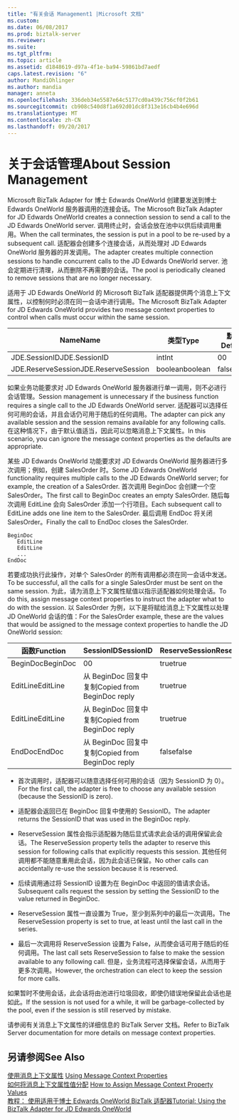 ```yaml
---
title: "有关会话 Management1 |Microsoft 文档"
ms.custom: 
ms.date: 06/08/2017
ms.prod: biztalk-server
ms.reviewer: 
ms.suite: 
ms.tgt_pltfrm: 
ms.topic: article
ms.assetid: d1848619-d97a-4f1e-ba94-59861bd7aedf
caps.latest.revision: "6"
author: MandiOhlinger
ms.author: mandia
manager: anneta
ms.openlocfilehash: 336deb34e5587e64c5177cd0a439c756cf0f2b61
ms.sourcegitcommit: cb908c540d8f1a692d01dc8f313e16cb4b4e696d
ms.translationtype: MT
ms.contentlocale: zh-CN
ms.lasthandoff: 09/20/2017
---
```

# <a name="about-session-management"></a><span data-ttu-id="804ed-102">关于会话管理</span><span class="sxs-lookup"><span data-stu-id="804ed-102">About Session Management</span></span>
<span data-ttu-id="804ed-103">Microsoft BizTalk Adapter for 博士 Edwards OneWorld 创建要发送到博士 Edwards OneWorld 服务器调用的连接会话。</span><span class="sxs-lookup"><span data-stu-id="804ed-103">The Microsoft BizTalk Adapter for JD Edwards OneWorld creates a connection session to send a call to the JD Edwards OneWorld server.</span></span> <span data-ttu-id="804ed-104">调用终止时，会话会放在池中以供后续调用重用。</span><span class="sxs-lookup"><span data-stu-id="804ed-104">When the call terminates, the session is put in a pool to be re-used by a subsequent call.</span></span> <span data-ttu-id="804ed-105">适配器会创建多个连接会话，从而处理对 JD Edwards OneWorld 服务器的并发调用。</span><span class="sxs-lookup"><span data-stu-id="804ed-105">The adapter creates multiple connection sessions to handle concurrent calls to the JD Edwards OneWorld server.</span></span> <span data-ttu-id="804ed-106">池会定期进行清理，从而删除不再需要的会话。</span><span class="sxs-lookup"><span data-stu-id="804ed-106">The pool is periodically cleaned to remove sessions that are no longer necessary.</span></span>  
  
 <span data-ttu-id="804ed-107">适用于 JD Edwards OneWorld 的 Microsoft BizTalk 适配器提供两个消息上下文属性，以控制何时必须在同一会话中进行调用。</span><span class="sxs-lookup"><span data-stu-id="804ed-107">The Microsoft BizTalk Adapter for JD Edwards OneWorld provides two message context properties to control when calls must occur within the same session.</span></span>  
  
|<span data-ttu-id="804ed-108">Name</span><span class="sxs-lookup"><span data-stu-id="804ed-108">Name</span></span>|<span data-ttu-id="804ed-109">类型</span><span class="sxs-lookup"><span data-stu-id="804ed-109">Type</span></span>|<span data-ttu-id="804ed-110">默认</span><span class="sxs-lookup"><span data-stu-id="804ed-110">Default</span></span>|  
|----------|----------|-------------|  
|<span data-ttu-id="804ed-111">JDE.SessionID</span><span class="sxs-lookup"><span data-stu-id="804ed-111">JDE.SessionID</span></span>|<span data-ttu-id="804ed-112">int</span><span class="sxs-lookup"><span data-stu-id="804ed-112">Int</span></span>|<span data-ttu-id="804ed-113">0</span><span class="sxs-lookup"><span data-stu-id="804ed-113">0</span></span>|  
|<span data-ttu-id="804ed-114">JDE.ReserveSession</span><span class="sxs-lookup"><span data-stu-id="804ed-114">JDE.ReserveSession</span></span>|<span data-ttu-id="804ed-115">boolean</span><span class="sxs-lookup"><span data-stu-id="804ed-115">boolean</span></span>|<span data-ttu-id="804ed-116">false</span><span class="sxs-lookup"><span data-stu-id="804ed-116">false</span></span>|  
  
 <span data-ttu-id="804ed-117">如果业务功能要求对 JD Edwards OneWorld 服务器进行单一调用，则不必进行会话管理。</span><span class="sxs-lookup"><span data-stu-id="804ed-117">Session management is unnecessary if the business function requires a single call to the JD Edwards OneWorld server.</span></span> <span data-ttu-id="804ed-118">适配器可以选择任何可用的会话，并且会话仍可用于随后的任何调用。</span><span class="sxs-lookup"><span data-stu-id="804ed-118">The adapter can pick any available session and the session remains available for any following calls.</span></span> <span data-ttu-id="804ed-119">在这种情况下，由于默认值适当，因此可以忽略消息上下文属性。</span><span class="sxs-lookup"><span data-stu-id="804ed-119">In this scenario, you can ignore the message context properties as the defaults are appropriate.</span></span>  
  
 <span data-ttu-id="804ed-120">某些 JD Edwards OneWorld 功能要求对 JD Edwards OneWorld 服务器进行多次调用；例如，创建 SalesOrder 时。</span><span class="sxs-lookup"><span data-stu-id="804ed-120">Some JD Edwards OneWorld functionality requires multiple calls to the JD Edwards OneWorld server; for example, the creation of a SalesOrder.</span></span> <span data-ttu-id="804ed-121">首次调用 BeginDoc 会创建一个空 SalesOrder。</span><span class="sxs-lookup"><span data-stu-id="804ed-121">The first call to BeginDoc creates an empty SalesOrder.</span></span> <span data-ttu-id="804ed-122">随后每次调用 EditLine 会向 SalesOrder 添加一个行项目。</span><span class="sxs-lookup"><span data-stu-id="804ed-122">Each subsequent call to EditLine adds one line item to the SalesOrder.</span></span> <span data-ttu-id="804ed-123">最后调用 EndDoc 将关闭 SalesOrder。</span><span class="sxs-lookup"><span data-stu-id="804ed-123">Finally the call to EndDoc closes the SalesOrder.</span></span>  
  
```  
BeginDoc  
   EditLine  
   EditLine  
   ...  
EndDoc  
```  
  
 <span data-ttu-id="804ed-124">若要成功执行此操作，对单个 SalesOrder 的所有调用都必须在同一会话中发送。</span><span class="sxs-lookup"><span data-stu-id="804ed-124">To be successful, all the calls for a single SalesOrder must be sent on the same session.</span></span> <span data-ttu-id="804ed-125">为此，请为消息上下文属性赋值以指示适配器如何处理会话。</span><span class="sxs-lookup"><span data-stu-id="804ed-125">To do this, assign message context properties to instruct the adapter what to do with the session.</span></span> <span data-ttu-id="804ed-126">以 SalesOrder 为例，以下是将赋给消息上下文属性以处理 JD OneWorld 会话的值：</span><span class="sxs-lookup"><span data-stu-id="804ed-126">For the SalesOrder example, these are the values that would be assigned to the message context properties to handle the JD OneWorld session:</span></span>  
  
|<span data-ttu-id="804ed-127">函数</span><span class="sxs-lookup"><span data-stu-id="804ed-127">Function</span></span>|<span data-ttu-id="804ed-128">SessionID</span><span class="sxs-lookup"><span data-stu-id="804ed-128">SessionID</span></span>|<span data-ttu-id="804ed-129">ReserveSession</span><span class="sxs-lookup"><span data-stu-id="804ed-129">ReserveSession</span></span>|  
|--------------|---------------|--------------------|  
|<span data-ttu-id="804ed-130">BeginDoc</span><span class="sxs-lookup"><span data-stu-id="804ed-130">BeginDoc</span></span>|<span data-ttu-id="804ed-131">0</span><span class="sxs-lookup"><span data-stu-id="804ed-131">0</span></span>|<span data-ttu-id="804ed-132">true</span><span class="sxs-lookup"><span data-stu-id="804ed-132">true</span></span>|  
|<span data-ttu-id="804ed-133">EditLine</span><span class="sxs-lookup"><span data-stu-id="804ed-133">EditLine</span></span>|<span data-ttu-id="804ed-134">从 BeginDoc 回复中复制</span><span class="sxs-lookup"><span data-stu-id="804ed-134">Copied from BeginDoc reply</span></span>|<span data-ttu-id="804ed-135">true</span><span class="sxs-lookup"><span data-stu-id="804ed-135">true</span></span>|  
|<span data-ttu-id="804ed-136">EditLine</span><span class="sxs-lookup"><span data-stu-id="804ed-136">EditLine</span></span>|<span data-ttu-id="804ed-137">从 BeginDoc 回复中复制</span><span class="sxs-lookup"><span data-stu-id="804ed-137">Copied from BeginDoc reply</span></span>|<span data-ttu-id="804ed-138">true</span><span class="sxs-lookup"><span data-stu-id="804ed-138">true</span></span>|  
|<span data-ttu-id="804ed-139">EndDoc</span><span class="sxs-lookup"><span data-stu-id="804ed-139">EndDoc</span></span>|<span data-ttu-id="804ed-140">从 BeginDoc 回复中复制</span><span class="sxs-lookup"><span data-stu-id="804ed-140">Copied from BeginDoc reply</span></span>|<span data-ttu-id="804ed-141">false</span><span class="sxs-lookup"><span data-stu-id="804ed-141">false</span></span>|  
  
-   <span data-ttu-id="804ed-142">首次调用时，适配器可以随意选择任何可用的会话（因为 SessionID 为 0）。</span><span class="sxs-lookup"><span data-stu-id="804ed-142">For the first call, the adapter is free to choose any available session (because the SessionID is zero).</span></span>  
  
-   <span data-ttu-id="804ed-143">适配器会返回已在 BeginDoc 回复中使用的 SessionID。</span><span class="sxs-lookup"><span data-stu-id="804ed-143">The adapter returns the SessionID that was used in the BeginDoc reply.</span></span>  
  
-   <span data-ttu-id="804ed-144">ReserveSession 属性会指示适配器为随后显式请求此会话的调用保留此会话。</span><span class="sxs-lookup"><span data-stu-id="804ed-144">The ReserveSession property tells the adapter to reserve this session for following calls that explicitly requests this session.</span></span> <span data-ttu-id="804ed-145">其他任何调用都不能随意重用此会话，因为此会话已保留。</span><span class="sxs-lookup"><span data-stu-id="804ed-145">No other calls can accidentally re-use the session because it is reserved.</span></span>  
  
-   <span data-ttu-id="804ed-146">后续调用通过将 SessionID 设置为在 BeginDoc 中返回的值请求会话。</span><span class="sxs-lookup"><span data-stu-id="804ed-146">Subsequent calls request the session by setting the SessionID to the value returned in BeginDoc.</span></span>  
  
-   <span data-ttu-id="804ed-147">ReserveSession 属性一直设置为 True，至少到系列中的最后一次调用。</span><span class="sxs-lookup"><span data-stu-id="804ed-147">The ReserveSession property is set to true, at least until the last call in the series.</span></span>  
  
-   <span data-ttu-id="804ed-148">最后一次调用将 ReserveSession 设置为 False，从而使会话可用于随后的任何调用。</span><span class="sxs-lookup"><span data-stu-id="804ed-148">The last call sets ReserveSession to false to make the session available to any following call.</span></span> <span data-ttu-id="804ed-149">但是，业务流程可选择保留会话，从而用于更多次调用。</span><span class="sxs-lookup"><span data-stu-id="804ed-149">However, the orchestration can elect to keep the session for more calls.</span></span>  
  
 <span data-ttu-id="804ed-150">如果暂时不使用会话，此会话将由池进行垃圾回收，即使仍错误地保留此会话也是如此。</span><span class="sxs-lookup"><span data-stu-id="804ed-150">If the session is not used for a while, it will be garbage-collected by the pool, even if the session is still reserved by mistake.</span></span>  
  
 <span data-ttu-id="804ed-151">请参阅有关消息上下文属性的详细信息的 BizTalk Server 文档。</span><span class="sxs-lookup"><span data-stu-id="804ed-151">Refer to BizTalk Server documentation for more details on message context properties.</span></span>  
  
## <a name="see-also"></a><span data-ttu-id="804ed-152">另请参阅</span><span class="sxs-lookup"><span data-stu-id="804ed-152">See Also</span></span>  
 <span data-ttu-id="804ed-153">[使用消息上下文属性](../core/using-message-context-properties2.md) </span><span class="sxs-lookup"><span data-stu-id="804ed-153">[Using Message Context Properties](../core/using-message-context-properties2.md) </span></span>  
 <span data-ttu-id="804ed-154">[如何将消息上下文属性值分配](../core/how-to-assign-message-context-property-values2.md) </span><span class="sxs-lookup"><span data-stu-id="804ed-154">[How to Assign Message Context Property Values](../core/how-to-assign-message-context-property-values2.md) </span></span>  
 [<span data-ttu-id="804ed-155">教程： 使用适用于博士 Edwards OneWorld BizTalk 适配器</span><span class="sxs-lookup"><span data-stu-id="804ed-155">Tutorial: Using the BizTalk Adapter for JD Edwards OneWorld</span></span>](../core/tutorial-using-the-biztalk-adapter-for-jd-edwards-oneworld.md)